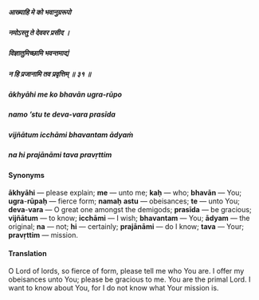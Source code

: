 ##### आख्याहि मे को भवानुग्ररूपो
##### नमोऽस्तु ते देववर प्रसीद ।
##### विज्ञातुमिच्छामि भवन्तमाद्यं
##### न हि प्रजानामि तव प्रवृत्तिम् ॥ ३१ ॥

##### ākhyāhi me ko bhavān ugra-rūpo
##### namo ’stu te deva-vara prasīda
##### vijñātum icchāmi bhavantam ādyaṁ
##### na hi prajānāmi tava pravṛttim

#### Synonyms

**ākhyāhi** — please explain; **me** — unto me; **kaḥ** — who; **bhavān** — You; **ugra**-**rūpaḥ** — fierce form; **namaḥ** **astu** — obeisances; **te** — unto You; **deva**-**vara** — O great one amongst the demigods; **prasīda** — be gracious; **vijñātum** — to know; **icchāmi** — I wish; **bhavantam** — You; **ādyam** — the original; **na** — not; **hi** — certainly; **prajānāmi** — do I know; **tava** — Your; **pravṛttim** — mission.

#### Translation

O Lord of lords, so fierce of form, please tell me who You are. I offer my obeisances unto You; please be gracious to me. You are the primal Lord. I want to know about You, for I do not know what Your mission is.